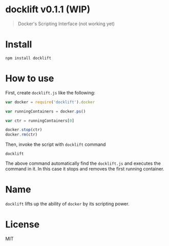 # docklift v0.1.1 (WIP)

> Docker's Scripting Interface (not working yet)

# Install

    npm install docklift

# How to use

First, create `docklift.js` like the following:

```js
var docker = require('docklift').docker

var runningContainers = docker.ps()

var ctr = runningContainers[0]

docker.stop(ctr)
docker.rm(ctr)
```

Then, invoke the script with `docklift` command

    docklift

The above command automatically find the `docklift.js` and executes the command in it. In this case it stops and removes the first running container.

# Name

`docklift` lifts up the ability of `docker` by its scripting power.

# License

MIT
